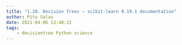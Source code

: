 ```yaml
---
title: "1.10. Decision Trees — scikit-learn 0.19.1 documentation"
author: Pito Salas
date: 2021-04-06 13:40:22
tags:
    - decisiontree Python science
---
```


